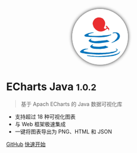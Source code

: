 <p align="center">
 <img src="../_media/logo.png" alt="logo" width=150 height=150 style="border-radius: 50%; box-shadow: 0 0 10px 0;" />
</p>

# ECharts Java <small>1.0.2</small>

> 基于 Apach ECharts 的 Java 数据可视化库

- 支持超过 18 种可视化图表
- 与 Web 框架极速集成
- 一键将图表导出为 PNG、HTML 和 JSON

[GitHub](https://github.com/ECharts-Java/ECharts-Java.git)
[快速开始](zh-cn/overview)
